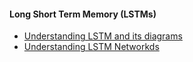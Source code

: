 #### Long Short Term Memory (LSTMs)
- [Understanding LSTM and its diagrams](https://medium.com/mlreview/understanding-lstm-and-its-diagrams-37e2f46f1714)
- [Understanding LSTM Networkds](http://colah.github.io/posts/2015-08-Understanding-LSTMs/) 
